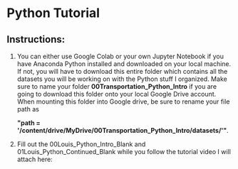 # Python Tutorial

## Instructions:
  1. You can either use Google Colab or your own Jupyter Notebook if you have Anaconda Python installed and downloaded on your local machine. If not, you will have to download this entire folder which contains all the datasets you will be working on with the Python stuff I organized. Make sure to name your folder **00Transportation_Python_Intro** if you are going to download this folder onto your local Google Drive account. When mounting this folder into Google drive, be sure to rename your file path as

       **"path = '/content/drive/MyDrive/00Transportation_Python_Intro/datasets/'"**.
  
  2. Fill out the 00Louis_Python_Intro_Blank and 01Louis_Python_Continued_Blank while you follow the tutorial video I will attach here: 
